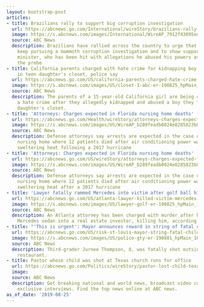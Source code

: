 ```yaml
---
layout: bootstrap-post
articles:
- title: Brazilians rally to support big corruption investigation
  url: https://abcnews.go.com/International/wireStory/brazilians-rally-support-big-corruption-investigation-65186882
  image: https://s.abcnews.com/images/International/WireAP_7912f43095ec441ca35b6f2c28be210a_16x9_992.jpg
  source: ABC News
  description: Brazilians have rallied across the country to urge that the government
    keep pursuing a mammoth corruption investigation and to show support for the justice
    minister, who has been hit with allegations he abused his powers as a judge overseeing
    the probe
- title: California parents charged with hate crime for kidnapping boy found hiding
    in teen daughter's closet, police say
  url: https://abcnews.go.com/US/california-parents-charged-hate-crime-kidnapping-boy-found/story?id=65185874
  image: https://s.abcnews.com/images/US/closet-1-abc-er-190825_hpMain_16x9_992.jpg
  source: ABC News
  description: The parents of a 15-year-old California girl are being charged with
    a hate crime after they allegedly kidnapped and abused a boy they found in their
    daughter's closet.
- title: 'Attorneys: Charges expected in Florida nursing home deaths'
  url: https://abcnews.go.com/Health/wireStory/attorneys-charges-expected-florida-nursing-home-deaths-65186317
  image: https://s.abcnews.com/images/US/WireAP_b289feadb8024e8285823b8775c4dd35_16x9_992.jpg
  source: ABC News
  description: Defense attorneys say arrests are expected in the case of a Florida
    nursing home where 12 patients died after air conditioning power was lost amid
    sweltering heat following a 2017 hurricane
- title: 'Attorneys: Charges expected in Florida nursing home deaths'
  url: https://abcnews.go.com/US/wireStory/attorneys-charges-expected-florida-nursing-home-deaths-65186310
  image: https://s.abcnews.com/images/US/WireAP_b289feadb8024e8285823b8775c4dd35_16x9_992.jpg
  source: ABC News
  description: Defense attorneys say arrests are expected in the case of a Florida
    nursing home where 12 patients died after air conditioning power was lost amid
    sweltering heat after a 2017 hurricane
- title: 'Lawyer fatally rammed Mercedes into victim after golf ball hit car: Prosecutors'
  url: https://abcnews.go.com/US/atlanta-lawyer-killed-victim-mercedes-car-struck-golf/story?id=65183950
  image: https://s.abcnews.com/images/US/lawyer-golf-er-190825_hpMain_16x9_992.jpg
  source: ABC News
  description: An Atlanta attorney has been charged with murder after he rammed his
    Mercedes sedan into a real estate investor, killing him, according to authorities.
- title: "'This is urgent': Mayor announces reward in string of fatal child shootings"
  url: https://abcnews.go.com/US/risk-st-louis-mayor-string-fatal-child-shootings/story?id=65178997
  image: https://s.abcnews.com/images/US/police-gty-er-190801_hpMain_16x9_992.jpg
  source: ABC News
  description: Third-grader Jurnee Thompson, 8, was fatally shot outside a St. Louis
    restaurant.
- title: Pastor whose child was shot at Texas church runs for office
  url: https://abcnews.go.com/Politics/wireStory/pastor-lost-child-texas-church-attack-runs-office-65183639
  image: 
  source: ABC News
  description: Get breaking national and world news, broadcast video coverage, and
    exclusive interviews. Find the top news online at ABC news.
as_of_date: '2019-08-25'
---
```


